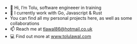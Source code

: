 - 👋 Hi, I’m Tolu, software engineeer in training 
- 🌱 I currently work with Go, Javascript & Rust
-  You can find all my personal projects here, as well as some collaborations 
- 📫 Reach me at tlawal86@hotmail.co.uk
- :computer: Find out more at www.tolulawal.com

<!---
tb38r/tb38r is a ✨ special ✨ repository because its `README.md` (this file) appears on your GitHub profile.
You can click the Preview link to take a look at your changes.
--->
